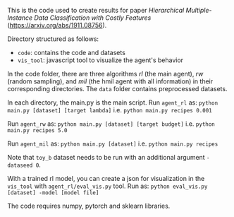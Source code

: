 This is the code used to create results for paper *Hierarchical Multiple-Instance Data Classification with Costly Features* (https://arxiv.org/abs/1911.08756). 

Directory structured as follows:
- `code`: contains the code and datasets
- `vis_tool`: javascript tool to visualize the agent's behavior

In the code folder, there are three algorithms *rl* (the main agent), *rw* (random sampling), and *mil* (the hmil agent with all information) in their corresponding directories. The `data` folder contains preprocessed datasets.

In each directory, the main.py is the main script.
Run `agent_rl` as:
`python main.py [dataset] [target lambda]`
i.e. `python main.py recipes 0.001`

Run `agent_rw` as:
`python main.py [dataset] [target budget]`
i.e. `python main.py recipes 5.0`

Run `agent_mil` as:
`python main.py [dataset]`
i.e. `python main.py recipes`

Note that `toy_b` dataset needs to be run with an additional argument `-dataseed 0`.

With a trained rl model, you can create a json for visualization in the `vis_tool` with `agent_rl/eval_vis.py` tool.
Run as:
`python eval_vis.py [dataset] -model [model file]`

The code requires numpy, pytorch and sklearn libraries.
